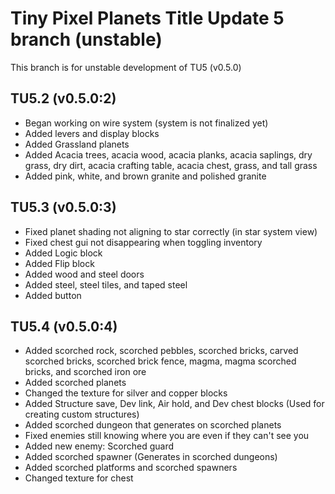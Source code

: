 # Tiny Pixel Planets Title Update 5 branch (unstable)
This branch is for unstable development of TU5 (v0.5.0)

## TU5.2 (v0.5.0:2)
- Began working on wire system (system is not finalized yet)
- Added levers and display blocks
- Added Grassland planets
- Added Acacia trees, acacia wood, acacia planks, acacia saplings, dry grass, dry dirt, acacia crafting table, acacia chest, grass, and tall grass
- Added pink, white, and brown granite and polished granite
## TU5.3 (v0.5.0:3)
- Fixed planet shading not aligning to star correctly (in star system view)
- Fixed chest gui not disappearing when toggling inventory
- Added Logic block
- Added Flip block
- Added wood and steel doors
- Added steel, steel tiles, and taped steel
- Added button
## TU5.4 (v0.5.0:4)
- Added scorched rock, scorched pebbles, scorched bricks, carved scorched bricks, scorched brick fence, magma, magma scorched bricks, and scorched iron ore
- Added scorched planets
- Changed the texture for silver and copper blocks
- Added Structure save, Dev link, Air hold, and Dev chest blocks (Used for creating custom structures)
- Added scorched dungeon that generates on scorched planets
- Fixed enemies still knowing where you are even if they can't see you
- Added new enemy: Scorched guard
- Added scorched spawner (Generates in scorched dungeons)
- Added scorched platforms and scorched spawners
- Changed texture for chest

